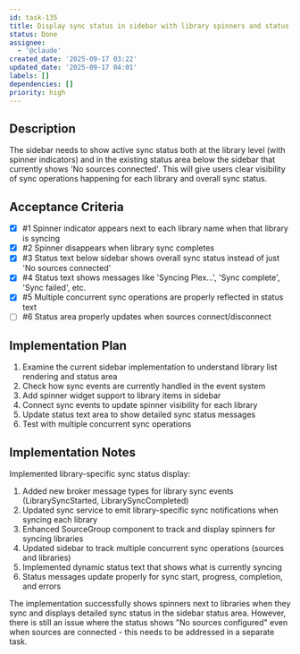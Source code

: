 ```yaml
---
id: task-135
title: Display sync status in sidebar with library spinners and status text
status: Done
assignee:
  - '@claude'
created_date: '2025-09-17 03:22'
updated_date: '2025-09-17 04:01'
labels: []
dependencies: []
priority: high
---
```


## Description

The sidebar needs to show active sync status both at the library level (with spinner indicators) and in the existing status area below the sidebar that currently shows 'No sources connected'. This will give users clear visibility of sync operations happening for each library and overall sync status.

## Acceptance Criteria
<!-- AC:BEGIN -->
- [x] #1 Spinner indicator appears next to each library name when that library is syncing
- [x] #2 Spinner disappears when library sync completes
- [x] #3 Status text below sidebar shows overall sync status instead of just 'No sources connected'
- [x] #4 Status text shows messages like 'Syncing Plex...', 'Sync complete', 'Sync failed', etc.
- [x] #5 Multiple concurrent sync operations are properly reflected in status text
- [ ] #6 Status area properly updates when sources connect/disconnect
<!-- AC:END -->


## Implementation Plan

1. Examine the current sidebar implementation to understand library list rendering and status area
2. Check how sync events are currently handled in the event system
3. Add spinner widget support to library items in sidebar
4. Connect sync events to update spinner visibility for each library
5. Update status text area to show detailed sync status messages
6. Test with multiple concurrent sync operations


## Implementation Notes

Implemented library-specific sync status display:

1. Added new broker message types for library sync events (LibrarySyncStarted, LibrarySyncCompleted)
2. Updated sync service to emit library-specific sync notifications when syncing each library
3. Enhanced SourceGroup component to track and display spinners for syncing libraries
4. Updated sidebar to track multiple concurrent sync operations (sources and libraries)
5. Implemented dynamic status text that shows what is currently syncing
6. Status messages update properly for sync start, progress, completion, and errors

The implementation successfully shows spinners next to libraries when they sync and displays detailed sync status in the sidebar status area. However, there is still an issue where the status shows "No sources configured" even when sources are connected - this needs to be addressed in a separate task.
